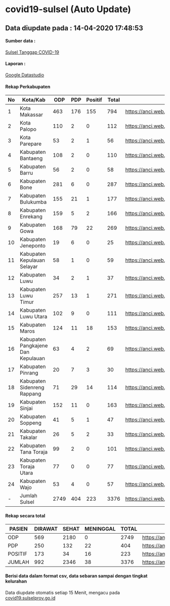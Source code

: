 # covid19-sulsel (Auto Update)

## Data diupdate pada : 14-04-2020 17:48:53

#### Sumber data :
[Sulsel Tanggap COVID-19](https://covid19.sulselprov.go.id)

#### Laporan :
[Google Datastudio](https://datastudio.google.com/reporting/29b5c6e3-f3d8-4c7e-a88b-39df6365b057)

#### Rekap Perkabupaten 
|No|Kota/Kab|ODP|PDP|Positif|Total|Link|
| --- | --- | --- | --- | --- | --- | --- |
|1|Kota Makassar|463|176|155|794|https://anci.web.id/cor/kota_makassar|
|2|Kota Palopo|110|2|0|112|https://anci.web.id/cor/kota_palopo|
|3|Kota Parepare|53|2|1|56|https://anci.web.id/cor/kota_parepare|
|4|Kabupaten Bantaeng|108|2|0|110|https://anci.web.id/cor/kabupaten_bantaeng|
|5|Kabupaten Barru|56|2|0|58|https://anci.web.id/cor/kabupaten_barru|
|6|Kabupaten Bone|281|6|0|287|https://anci.web.id/cor/kabupaten_bone|
|7|Kabupaten Bulukumba|155|21|1|177|https://anci.web.id/cor/kabupaten_bulukumba|
|8|Kabupaten Enrekang|159|5|2|166|https://anci.web.id/cor/kabupaten_enrekang|
|9|Kabupaten Gowa|168|79|22|269|https://anci.web.id/cor/kabupaten_gowa|
|10|Kabupaten Jeneponto|19|6|0|25|https://anci.web.id/cor/kabupaten_jeneponto|
|11|Kabupaten Kepulauan Selayar|58|1|0|59|https://anci.web.id/cor/kabupaten_kepulauan_selayar|
|12|Kabupaten Luwu|34|2|1|37|https://anci.web.id/cor/kabupaten_luwu|
|13|Kabupaten Luwu Timur|257|13|1|271|https://anci.web.id/cor/kabupaten_luwu_timur|
|14|Kabupaten Luwu Utara|102|9|0|111|https://anci.web.id/cor/kabupaten_luwu_utara|
|15|Kabupaten Maros|124|11|18|153|https://anci.web.id/cor/kabupaten_maros|
|16|Kabupaten Pangkajene Dan Kepulauan|63|4|2|69|https://anci.web.id/cor/kabupaten_pangkajene_dan_kepulauan|
|17|Kabupaten Pinrang|20|7|3|30|https://anci.web.id/cor/kabupaten_pinrang|
|18|Kabupaten Sidenreng Rappang|71|29|14|114|https://anci.web.id/cor/kabupaten_sidenreng_rappang|
|19|Kabupaten Sinjai|152|11|0|163|https://anci.web.id/cor/kabupaten_sinjai|
|20|Kabupaten Soppeng|41|5|1|47|https://anci.web.id/cor/kabupaten_soppeng|
|21|Kabupaten Takalar|26|5|2|33|https://anci.web.id/cor/kabupaten_takalar|
|22|Kabupaten Tana Toraja|99|2|0|101|https://anci.web.id/cor/kabupaten_tana_toraja|
|23|Kabupaten Toraja Utara|77|0|0|77|https://anci.web.id/cor/kabupaten_toraja_utara|
|24|Kabupaten Wajo|53|4|0|57|https://anci.web.id/cor/kabupaten_wajo|
|-|Jumlah Sulsel|2749|404|223|3376|https://anci.web.id/cor/jumlah_sulsel|

#### Rekap secara total

| PASIEN | DIRAWAT | SEHAT | MENINGGAL | TOTAL | LINK |
| ---- | -------- | ---- | ---- |  ---- | ---- |
| ODP | 569  | 2180  | 0 | 2749 | https://anci.web.id/cor/odp_detail.html |
| PDP | 250  | 132  | 22  | 404 | https://anci.web.id/cor/pdp_detail.html |
| POSITIF | 173  | 34  | 16  | 223 | https://anci.web.id/cor/positif_detail.html |
| JUMLAH | 992 | 2346 | 38 | 3376 | https://anci.web.id/cor/jumlah_sulsel/ |

 
#### Berisi data dalam format csv, data sebaran sampai dengan tingkat kelurahan

Data diupdate otomatis setiap 15 Menit, mengacu pada [covid19.sulselprov.go.id](https://covid19.sulselprov.go.id)


